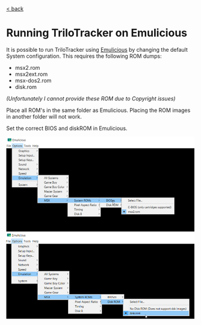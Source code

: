 
<a href="trilotracker.md">< back</a>

# Running TriloTracker on Emulicious

It is possible to run TriloTracker using <a href="www.emulicious.net">Emulicious</a> by changing the default System configuration.
This requires the following ROM dumps:
* msx2.rom
* msx2ext.rom
* msx-dos2.rom
* disk.rom

_(Unfortunately I cannot provide these ROM due to Copyright issues)_

Place all ROM's in the same folder as Emulicious. Placing the ROM images in another folder will not work.

Set the correct BIOS and diskROM in Emulicious.

<a href="img\emulicious_bios.png"><img src="img\emulicious_bios.png" width="500px"/></a>
<a href="img\emulicious_diskrom.png"><img src="img\emulicious_diskrom.png" width="500px"/></a>
